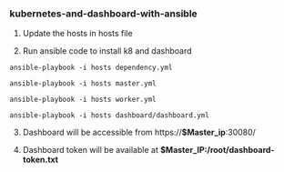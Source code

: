 ### kubernetes-and-dashboard-with-ansible

1. Update the hosts in hosts file

2. Run ansible code to install k8 and dashboard

`ansible-playbook -i hosts dependency.yml`

`ansible-playbook -i hosts master.yml`

`ansible-playbook -i hosts worker.yml`

`ansible-playbook -i hosts dashboard/dashboard.yml`


3. Dashboard will be accessible from https://<b>$Master_ip</b>:30080/

4. Dashboard token will be available at <b>$Master_IP:/root/dashboard-token.txt</b>